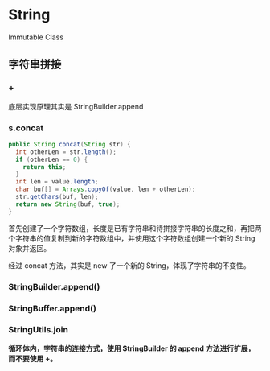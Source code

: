 # String 
Immutable Class 

## 字符串拼接

### +
底层实现原理其实是 StringBuilder.append 

### s.concat 
```java
public String concat(String str) {
  int otherLen = str.length();
  if (otherLen == 0) {
    return this;
  }
  int len = value.length;
  char buf[] = Arrays.copyOf(value, len + otherLen);
  str.getChars(buf, len);
  return new String(buf, true);
}
```
首先创建了一个字符数组，长度是已有字符串和待拼接字符串的长度之和，再把两个字符串的值复制到新的字符数组中，并使用这个字符数组创建一个新的 String 对象并返回。

经过 concat 方法，其实是 new 了一个新的 String，体现了字符串的不变性。

### StringBuilder.append()

### StringBuffer.append()

### StringUtils.join

**循环体内，字符串的连接方式，使用 StringBuilder 的 append 方法进行扩展，而不要使用 +。**

